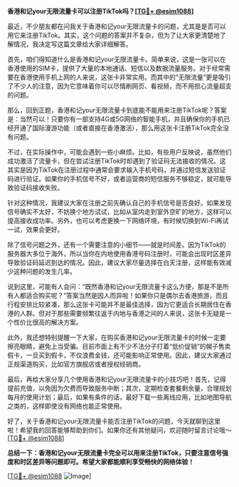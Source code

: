 **香港和记your无限流量卡可以注册TikTok吗？[[TG💪+ @esim1088](https://t.me/s/esim1088)]**

最近，不少朋友都在问我关于香港和记your无限流量卡的问题，尤其是是否可以用它来注册TikTok。其实，这个问题的答案并不复杂，但为了让大家更清楚地了解情况，我决定写这篇文章给大家详细解答。

首先，咱们得知道什么是香港和记your无限流量卡。简单来说，这是一张可以在香港使用的SIM卡，提供了大量的本地通话、短信以及数据流量服务。对于经常需要在香港使用手机上网的人来说，这张卡非常实用。而其中的“无限流量”更是吸引了不少人的注意，因为它意味着你可以尽情刷网页、看视频，而不用担心流量超支的问题。

那么，回到正题，香港和记your无限流量卡到底能不能用来注册TikTok呢？答案是：当然可以！只要你有一部支持4G或5G网络的智能手机，并且确保你的手机已经开通了国际漫游功能（或者直接在香港激活），那么用这张卡注册TikTok完全没有问题。

不过，在实际操作中，可能会遇到一些小麻烦。比如，有些用户反映说，虽然他们成功激活了流量卡，但在尝试注册TikTok时却遇到了验证码无法接收的情况。这其实是因为TikTok在注册过程中通常会要求输入手机号码，并通过短信发送验证码进行验证。如果你的手机信号不好，或者运营商的短信服务不够稳定，就可能导致验证码接收失败。

针对这种情况，我建议大家在注册之前先确认自己的手机信号是否良好。如果发现信号确实不太好，不妨换个地方试试，比如从室内走到室外空旷的地方，这样可以提高接收成功率。另外，也可以考虑更换一下网络环境，有时候切换到Wi-Fi再试一试，效果会更好。

除了信号问题之外，还有一个需要注意的小细节——就是时间差。因为TikTok的服务器大多位于海外，所以当你在内地使用香港号码注册时，可能会出现时区差异导致验证码延迟到达的情况。因此，建议大家尽量选择在白天注册，这样能有效减少这种问题的发生几率。

说到这里，可能有人会问：“既然香港和记your无限流量卡这么方便，那是不是所有人都适合购买呢？”答案当然是因人而异啦！如果你只是偶尔去香港旅游，而且行程安排比较紧凑，那么这张卡可能并不是最佳选择，因为它更适合长期居住在香港的人群。但对于那些需要频繁往返于内地与香港之间的人来说，这张卡无疑是一个性价比很高的解决方案。

此外，我还想特别提醒一下大家，在购买香港和记your无限流量卡的时候一定要擦亮眼睛，避免上当受骗。目前市面上有不少不法分子打着“低价促销”的幌子售卖假卡，一旦买到假卡，不仅浪费金钱，还可能影响正常使用。因此，建议大家通过正规渠道购买，比如官方旗舰店或者授权经销商。

最后，再给大家分享几个使用香港和记your无限流量卡的小技巧吧！首先，记得提前充值，以免因为欠费而导致服务中断；其次，定期检查套餐剩余量，合理规划每月的使用计划；最后，如果有条件的话，最好下载一些离线应用，比如地图导航之类的，这样即使没有网络也能正常使用。

好了，关于香港和记your无限流量卡能否注册TikTok的问题，今天就聊到这里啦！希望我的回答能够帮助到你们。如果你还有其他疑问，欢迎随时留言讨论哦～[[TG💪+ @esim1088](https://t.me/s/esim1088)]

**总结一下：香港和记your无限流量卡完全可以用来注册TikTok，只要注意信号强度和时区差异等问题即可。希望大家都能顺利享受畅快的网络体验！**

[[TG💪+ @esim1088](https://t.me/s/esim1088) ![Image](https://i.postimg.cc/4NQfJmqS/Snipaste-2025-05-13-00-14-12.png)]